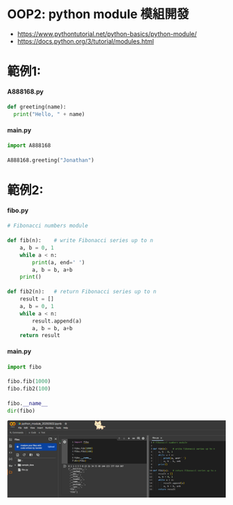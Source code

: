 # OOP2: python module 模組開發
- https://www.pythontutorial.net/python-basics/python-module/
- https://docs.python.org/3/tutorial/modules.html

# 範例1:
#### A888168.py
```python
def greeting(name):
  print("Hello, " + name)
```
#### main.py
```python
import A888168

A888168.greeting("Jonathan")
```
# 範例2: 
#### fibo.py
```python
# Fibonacci numbers module

def fib(n):    # write Fibonacci series up to n
    a, b = 0, 1
    while a < n:
        print(a, end=' ')
        a, b = b, a+b
    print()

def fib2(n):   # return Fibonacci series up to n
    result = []
    a, b = 0, 1
    while a < n:
        result.append(a)
        a, b = b, a+b
    return result
```
#### main.py
```python
import fibo

fibo.fib(1000)
fibo.fib2(100)

fibo.__name__
dir(fibo)
```

![python_module.png](python_module.png)

 
